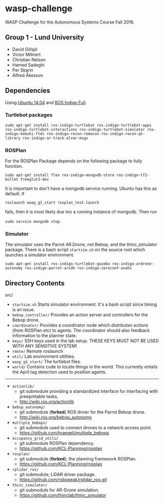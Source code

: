 # wasp-challenge
WASP Challenge for the Autonomous Systems Course Fall 2016.

## Group 1 - Lund University
* David Gillsjö
* Victor Millnert
* Christian Nelson
* Hamed Sadeghi
* Per Skarin
* Alfred Åkesson



## Dependencies

Using [Ubuntu 14.04](http://releases.ubuntu.com/14.04/) and [ROS Indigo Full](http://wiki.ros.org/indigo/Installation/Ubuntu).

### Turtlebot packages
`sudo apt-get install ros-indigo-turtlebot ros-indigo-turtlebot-apps ros-indigo-turtlebot-interactions ros-indigo-turtlebot-simulator ros-indigo-kobuki-ftdi ros-indigo-rocon-remocon ros-indigo-rocon-qt-library ros-indigo-ar-track-alvar-msgs`

### ROSPlan
For the ROSPlan Package depends on the following package to fully function.

`sudo apt-get install flex ros-indigo-mongodb-store ros-indigo-tf2-bullet freeglut3-dev`

It is important to don't have a mongodb service running. Ubuntu has this as default. If

`roslaunch wasp_g1_start rosplan_test.launch`

fails, then it is most likely due too a running instance of mongodb. Then run

`sudo service mongodb stop`.

### Simulator
The simulator uses the Parrot AR.Drone, not Bebop, and the thinc_simulator package. There is a bash script `startsim.sh` on the source root which launches a simulator environment.

`sudo apt-get install ros-indigo-turtlebot-gazebo ros-indigo-ardrone-autonomy ros-indigo-parrot-arsdk ros-indigo-zeroconf-avahi`


## Directory Contents
src/
  * `startsim.sh`       Starts simulator environment. It's a bash script since timing is an issue.
  * `bebop_controller/`	Provides an action server and controllers for the Bebop drone.
  * `coordinator/`		  Provides a coordinator node which distributes actions (from ROSPlan etc) to agents. The coordinator should also feedback information to the planner state.
  * `keys/`			        SSH keys used in the lab setup. THESE KEYS MUST NOT BE USED WITH ANY SENSITIVE SYSTEM!
  * `rmote/`		        Remote roslaunch
  * `util/`			        Lab environment utilities.
  * `wasp_g1_start/`	  The turtlebot files.
  * `world/`	 	        Contains code to locate things in the world. This currently entails the April tag detection used to position agents.
---
  * `actionlib/`
    * git submodule providing a standardized interface for interfacing with preepmtable tasks.
    * http://wiki.ros.org/actionlib
  * `bebop_autonomy/`
    * git submodule (__forked__) ROS driver for the Parrot Bebop drone.
    * http://wiki.ros.org/bebop_autonomy
  * `multiple_bebops/`
    * git submodule used to connect drones to a network access point.
    * https://github.com/tnaegeli/multiple_bebops
  * `occupancy_grid_utils/`
    * git submodule ROSPlan dependency.
    * https://github.com/KCL-Planning/rosplan
  * `rosplan/`
    * git submodule (__forked__); the planning framework ROSPlan.
    * https://github.com/KCL-Planning/rosplan
  * `rplidar_ros/`
    * git submodule; LiDAR driver package.
    * https://github.com/robopeak/rplidar_ros.git
  * `thinc_simulator/`
    * git submodule for AR-Drone simulation.
    * https://github.com/thinclab/thinc_simulator
